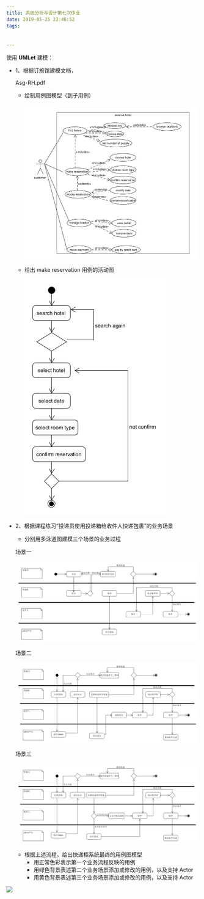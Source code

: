 ```yaml
---
title: 系统分析与设计第七次作业
date: 2019-05-25 22:46:52
tags:


---
```


使用 **UMLet** 建模：

- 1、根据订旅馆建模文档，

  Asg-RH.pdf

  - 绘制用例图模型（到子用例）

    ![](./pics/swad-hw7-1.JPG)

  - 给出 make reservation 用例的活动图

    ![](./pics/swad-3.png)

- 2、根据课程练习“投递员使用投递箱给收件人快递包裹”的业务场景

  - 分别用多泳道图建模三个场景的业务过程

  场景一

  ![](./pics/swasd-7-1.png)

  场景二

  ![](./pics/swasd-7-2.png)

  场景三

  ![](./pics/swasd-7-3.png)

  - 根据上述流程，给出快递柜系统最终的用例图模型
    - 用正常色彩表示第一个业务流程反映的用例
    - 用绿色背景表述第二个业务场景添加或修改的用例，以及支持 Actor
    - 用黄色背景表述第三个业务场景添加或修改的用例，以及支持 Actor

    

![](F:\CODE\git\blog\source\_posts\pics\swasd-7-4.png)